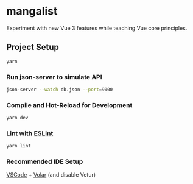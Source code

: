 # mangalist

Experiment with new Vue 3 features while teaching Vue core principles.

## Project Setup

```sh
yarn
```

### Run json-server to simulate API

```sh
json-server --watch db.json --port=9000
```

### Compile and Hot-Reload for Development

```sh
yarn dev
```

### Lint with [ESLint](https://eslint.org/)

```sh
yarn lint
```

### Recommended IDE Setup

[VSCode](https://code.visualstudio.com/) + [Volar](https://marketplace.visualstudio.com/items?itemName=johnsoncodehk.volar) (and disable Vetur)

